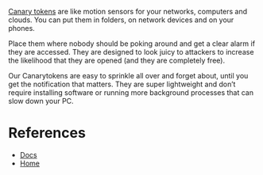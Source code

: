 [Canary tokens](https://www.canarytokens.org/nest/) are like motion sensors for your networks, computers and clouds. You can put them in folders, on network devices and on your phones.

Place them where nobody should be poking around and get a clear alarm if they are accessed. They are designed to look juicy to attackers to increase the likelihood that they are opened (and they are completely free).

Our Canarytokens are easy to sprinkle all over and forget about, until you get the notification that matters. They are super lightweight and don’t require installing software or running more background processes that can slow down your PC.

# References

- [Docs](https://docs.canarytokens.org/guide/)
- [Home](https://www.canarytokens.org/nest/)
